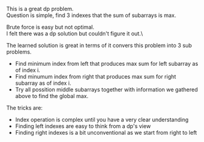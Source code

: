 This is a great dp problem.\
Question is simple, find 3 indexes that the sum of subarrays is max.

Brute force is easy but not optimal.\
I felt there was a dp solution but couldn't figure it out.\

The learned solution is great in terms of it convers this problem into 3 sub problems.
* Find minimum index from left that produces max sum for left subarray as of index i.
* Find minumum index from right that produces max sum for right subarray as of index i.
* Try all possition middle subarrays together with information we gathered above to find the global max.

The tricks are:
* Index operation is complex until you have a very clear understanding
* Finding left indexes are easy to think from a dp's view
* Finding right indexes is a bit unconventional as we start from right to left
